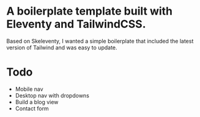 # A boilerplate template built with Eleventy and TailwindCSS.

Based on Skeleventy, I wanted a simple boilerplate that included the latest version of Tailwind and was easy to update.

# Todo

- Mobile nav
- Desktop nav with dropdowns
- Build a blog view
- Contact form